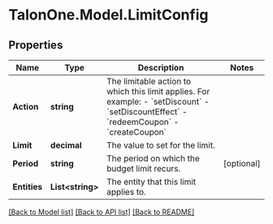 # TalonOne.Model.LimitConfig
## Properties

Name | Type | Description | Notes
------------ | ------------- | ------------- | -------------
**Action** | **string** | The limitable action to which this limit applies. For example: - &#x60;setDiscount&#x60; - &#x60;setDiscountEffect&#x60; - &#x60;redeemCoupon&#x60; - &#x60;createCoupon&#x60;  | 
**Limit** | **decimal** | The value to set for the limit. | 
**Period** | **string** | The period on which the budget limit recurs. | [optional] 
**Entities** | **List&lt;string&gt;** | The entity that this limit applies to. | 

[[Back to Model list]](../README.md#documentation-for-models) [[Back to API list]](../README.md#documentation-for-api-endpoints) [[Back to README]](../README.md)

